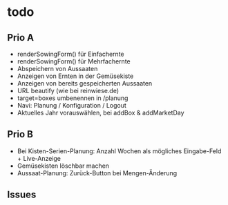 # todo

## Prio A

- renderSowingForm() für Einfachernte
- renderSowingForm() für Mehrfachernte
- Abspeichern von Aussaaten
- Anzeigen von Ernten in der Gemüsekiste
- Anzeigen von bereits gespeicherten Aussaaten
- URL beautify (wie bei reinwiese.de)
- target=boxes umbenennen in /planung
- Navi: Planung / Konfiguration / Logout
- Aktuelles Jahr vorauswählen, bei addBox & addMarketDay

## Prio B

- Bei Kisten-Serien-Planung: Anzahl Wochen als mögliches Eingabe-Feld + Live-Anzeige
- Gemüsekisten löschbar machen
- Aussaat-Planung: Zurück-Button bei Mengen-Änderung

## Issues
